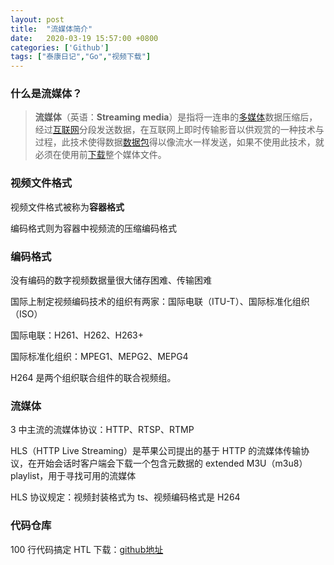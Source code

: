 ```yaml
---
layout: post
title:  "流媒体简介"
date:   2020-03-19 15:57:00 +0800
categories: ['Github']
tags: ["泰康日记","Go","视频下载"]
---
```



### 什么是流媒体？

> **流媒体**（英语：**Streaming media**）是指将一连串的[多媒体](https://zh.wikipedia.org/wiki/多媒體)数据压缩后，经过[互联网](https://zh.wikipedia.org/wiki/網際網路)分段发送数据，在互联网上即时传输影音以供观赏的一种技术与过程，此技术使得数据[数据包](https://zh.wikipedia.org/wiki/封包)得以像流水一样发送，如果不使用此技术，就必须在使用前[下载](https://zh.wikipedia.org/wiki/下载)整个媒体文件。

### 视频文件格式

视频文件格式被称为**容器格式**

编码格式则为容器中视频流的压缩编码格式

### 编码格式

没有编码的数字视频数据量很大储存困难、传输困难

国际上制定视频编码技术的组织有两家：国际电联（ITU-T）、国际标准化组织（ISO）

国际电联：H261、H262、H263+

国际标准化组织：MPEG1、MEPG2、MEPG4

H264 是两个组织联合组件的联合视频组。

### 流媒体

3 中主流的流媒体协议：HTTP、RTSP、RTMP

HLS（HTTP Live Streaming）是苹果公司提出的基于 HTTP 的流媒体传输协议，在开始会话时客户端会下载一个包含元数据的 extended M3U（m3u8）playlist，用于寻找可用的流媒体

HLS 协议规定：视频封装格式为 ts、视频编码格式是 H264

### 代码仓库

100 行代码搞定 HTL 下载：[github地址](https://github.com/caorushizi/mediago "Github 地址")
